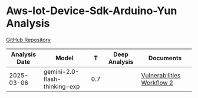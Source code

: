 # Aws-Iot-Device-Sdk-Arduino-Yun Analysis

[GitHub Repository](https://github.com/aws/aws-iot-device-sdk-arduino-yun)

| Analysis Date | Model | T | Deep Analysis | Documents |
|---------------|-------|---|:-------------:|-----------|
| 2025-03-06 | gemini-2.0-flash-thinking-exp | 0.7 |  | [Vulnerabilities Workflow 2](2025-03-06-gemini-2.0-flash-thinking-exp/vulnerabilities-workflow-2.md) |